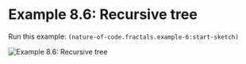 # Example 8.6: Recursive tree

Run this example: `(nature-of-code.fractals.example-6:start-sketch)`

![Example 8.6: Recursive tree](https://raw.githubusercontent.com/mark-gerarts/nature-of-code/master/screenshots/Example%208.6%3A%20Recursive%20tree.gif)